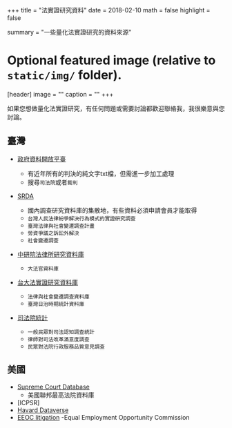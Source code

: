 +++
title = "法實證研究資料"
date = 2018-02-10
math = false
highlight = false

summary = "一些量化法實證研究的資料來源"
# Optional featured image (relative to `static/img/` folder).
[header]
image = ""
caption = ""
+++

如果您想做量化法實證研究，有任何問題或需要討論都歡迎聯絡我，我很樂意與您討論。

## 臺灣

- [政府資料開放平臺](https://data.gov.tw)
	- 有近年所有的判決的純文字txt檔，但需進一步加工處理
	- 搜尋`司法院`或者`裁判`

- [SRDA](https://srda.sinica.edu.tw)
	- 國內調查研究資料庫的集散地，有些資料必須申請會員才能取得
	- `台灣人民法律紛爭解決行為模式的實證研究調查`
	- `臺灣法律與社會變遷調查計畫`
	- `勞資爭議之訴訟外解決`
	- `社會變遷調查`

- [中研院法律所研究資料庫](http://els.iias.sinica.edu.tw/datasets/)
	- `大法官資料庫`	

- [台大法實證研究資料庫](http://tadels.law.ntu.edu.tw)
	- `法律與社會變遷調查資料庫`
	- `臺灣日治時期統計資料庫`

- [司法院統計](http://www.judicial.gov.tw/juds/)
	- `一般民眾對司法認知調查統計`
	- `律師對司法改革滿意度調查`
	- `民眾對法院行政服務品質意見調查`


## 美國

- [Supreme Court Database](http://scdb.wustl.edu)
	- 美國聯邦最高法院資料庫
- [ICPSR]
- [Havard Dataverse](https://dataverse.harvard.edu)
- [EEOC litigation](http://eeoclitigation.wustl.edu)
	-Equal Employment Opportunity Commission 
